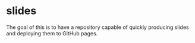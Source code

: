# slides

The goal of this is to have a repository capable of quickly producing slides and deploying them to GitHub pages.
